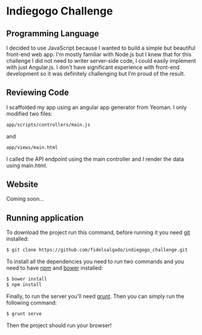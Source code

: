 # Indiegogo Challenge

## Programming Language
I decided to use JavaScript because I wanted to build a simple but beautiful
front-end web app. I'm mostly familiar with Node.js but I knew that for this 
challenge I did not need to writer server-side code, I could easily implement
with just Angular.js. I don't have significant experience with front-end 
development so it was definitely challenging but I'm proud of the result.

## Reviewing Code
I scaffolded my app using an angular app generator from Yeoman. I only
modified two files: 
```bash
app/scripts/controllers/main.js 
```
and 
```bash
app/views/main.html
```
I called the API endpoint using the main controller and I render the data
using main.html.

## Website
Coming soon...

## Running application
To download the project run this command, before running it you need [git](https://git-scm.com/book/en/v2/Getting-Started-Installing-Git) installed:
```bash
$ git clone https://github.com/fidelsalgado/indiegogo_challenge.git
```
To install all the dependencies you need to run two commands and you need to 
have [npm](https://nodejs.org/en/download/) and [bower](https://www.npmjs.com/package/bower) installed:
```bash
$ bower install
$ npm install
```
Finally, to run the server you'll need [grunt](https://www.npmjs.com/package/grunt-cli). Then you can simply
run the following command:
```bash
$ grunt serve
```
Then the project should run your browser!

